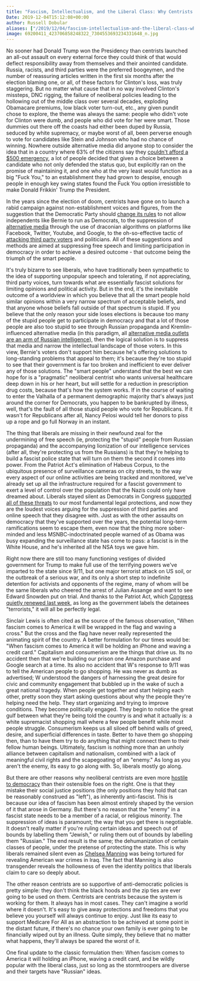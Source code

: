 ```yaml
---
title: "Fascism, Intellectualism, and the Liberal Class: Why Centrists Hate Democracy."
Date: 2019-12-04T15:12:08+00:00
author: Russell Dobular
aliases: ["/2019/12/04/fascism-intellectualism-and-the-liberal-class-why-centrists-hate-democracy"]
image: 69200411_423706858248322_7304553693234331648_n.jpg
---
```


No sooner had Donald Trump won the Presidency than centrists launched an all-out assault on every external force they could think of that would deflect responsibility away from themselves and their anointed candidate. Russia, racists, and third parties were the preferred boogeymen, and the number of reassuring articles written in the first six months after the election blaming one, or all, of these factors for Clinton's loss, was truly staggering. But no matter what cause that in no way involved Clinton's missteps, DNC rigging, the failure of neoliberal policies leading to the hollowing out of the middle class over several decades, exploding Obamacare premiums, low black voter turn-out, etc., any given pundit chose to explore, the theme was always the same: people who didn't vote for Clinton were dumb, and people who did vote for her were smart. Those dummies out there off the coasts had either been duped by Russia, seduced by white supremacy, or maybe worst of all, been perverse enough to vote for candidates like Stein and Johnson who had no chance of winning. Nowhere outside alternative media did anyone stop to consider the idea that in a country where 63% of the citizens say they [couldn't afford a $500 emergency](https://www.prnewswire.com/news-releases/63-of-americans-cant-afford-500-car-repair-or-1000-emergency-room-visit-300200097.html), a lot of people decided that given a choice between a candidate who not only defended the status quo, but explicitly ran on the promise of maintaining it, and one who at the very least would function as a big "Fuck You," to an establishment they had grown to despise, enough people in enough key swing states found the Fuck You option irresistible to make Donald Frikkin' Trump the President.

In the years since the election of doom, centrists have gone on to launch a rabid campaign against non-establishment voices and figures, from the suggestion that the Democratic Party should [change its rules](https://www.cnn.com/2019/02/21/politics/gregory-meeks-bernie-sanders-run-as-democrat-independent-cnntv/index.html) to not allow independents like Bernie to run as Democrats, to the suppression of [alternative media](https://www.counterpunch.org/2017/10/26/cowardly-new-world-alternative-media-under-attack-by-algorithms/) through the use of draconian algorithms on platforms like Facebook, Twitter, Youtube, and Google, to the oh-so-effective tactic of [attacking third party voters](https://www.vanityfair.com/news/2016/11/gary-johnson-jill-stein-election-2016) and politicians. All of these suggestions and methods are aimed at suppressing free speech and limiting participation in democracy in order to achieve a desired outcome - that outcome being the triumph of the smart people.

It's truly bizarre to see liberals, who have traditionally been sympathetic to the idea of supporting unpopular speech and tolerating, if not appreciating, third party voices, turn towards what are essentially fascist solutions for limiting opinions and political activity. But in the end, it's the inevitable outcome of a worldview in which you believe that all the smart people hold similar opinions within a very narrow spectrum of acceptable beliefs, and that anyone whose beliefs fall outside of that spectrum is stupid. If you believe that the only reason your side loses elections is because too many of the stupid people get to participate in democracy and that a lot of those people are also too stupid to see through Russian propaganda and Kremlin-influenced alternative media (in this paradigm, all [alternative media outlets are an arm of Russian intelligence](https://theintercept.com/2016/11/26/washington-post-disgracefully-promotes-a-mccarthyite-blacklist-from-a-new-hidden-and-very-shady-group/)), then the logical solution is to suppress that media and narrow the intellectual landscape of those voters. In this view, Bernie's voters don't support him because he's offering solutions to long-standing problems that appeal to them; it's because they're too stupid to see that their government is far too broken and inefficient to ever deliver any of those solutions. The "smart people" understand that the best we can hope for is a "pragmatic" neoliberal centrist who wants universal healthcare deep down in his or her heart, but will settle for a reduction in prescription drug costs, because that's how the system works. If in the course of waiting to enter the Valhalla of a permanent demographic majority that's always just around the corner for Democrats, you happen to be bankrupted by illness, well, that's the fault of all those stupid people who vote for Republicans. If it wasn't for Republicans after all, Nancy Pelosi would tell her donors to piss up a rope and go full Norway in an instant.

The thing that liberals are missing in their newfound zeal for the undermining of free speech (ie, protecting the "stupid" people from Russian propaganda) and the accompanying lionization of our intelligence services (after all, they're protecting us from the Russians) is that they're helping to build a fascist police state that will turn on them the second it comes into power. From the Patriot Act's elimination of Habeus Corpus, to the ubiquitous presence of surveillance cameras on city streets, to the way every aspect of our online activities are being tracked and monitored, we've already set up all the infrastructure required for a fascist government to exert a level of control over the population that the Nazis could only have dreamed about. Liberals stayed silent as Democrats in Congress [supported all of these threats](https://www.theatlantic.com/politics/archive/2013/06/congress-government-spying-votes-charts/314519/) to our most fundamental legal protections, and now they are the loudest voices arguing for the suppression of third parties and online speech that they disagree with. Just as with the other assaults on democracy that they've supported over the years, the potential long-term ramifications seem to escape them, even now that the thing more sober-minded and less MSNBC-indoctrinated people warned of as Obama was busy expanding the surveillance state has come to pass: a fascist is in the White House, and he's inherited all the NSA toys we gave him.

Right now there are still too many functioning vestiges of divided government for Trump to make full use of the terrifying powers we've imparted to the state since 9/11, but one major terrorist attack on US soil, or the outbreak of a serious war, and its only a short step to indefinite detention for activists and opponents of the regime, many of whom will be the same liberals who cheered the arrest of Julian Assange and want to see Edward Snowden put on trial. And thanks to the Patriot Act, which [Congress quietly renewed last week](https://newrepublic.com/article/155793/hell-democrats-just-extend-patriot-act), as long as the government labels the detainees "terrorists," it will all be perfectly legal.

Sinclair Lewis is often cited as the source of the famous observation, "When fascism comes to America it will be wrapped in the flag and waving a cross." But the cross and the flag have never really represented the animating spirit of the country. A better formulation for our times would be: "When fascism comes to America it will be holding an iPhone and waving a credit card." Capitalism and consumerism are the things that drive us. Its no accident then that we're building our prison one Amazon purchase and Google search at a time. Its also no accident that W's response to 9/11 was to tell the American people to go shopping. He was never as dumb as advertised; W understood the dangers of harnessing the great desire for civic and community engagement that bubbled up in the wake of such a great national tragedy. When people get together and start helping each other, pretty soon they start asking questions about why the people they're helping need the help. They start organizing and trying to improve conditions. They become politically engaged. They begin to notice the great gulf between what they're being told the country is and what it actually is: a white supremacist shopping mall where a few people benefit while most people struggle. Consumerism keeps us all siloed off behind walls of greed, desire, and superficial differences in taste. Better to have them go shopping then, than to have them try to do anything that might connect them to their fellow human beings. Ultimately, fascism is nothing more than an unholy alliance between capitalism and nationalism, combined with a lack of meaningful civil rights and the scapegoating of an "enemy." As long as you aren't the enemy, its easy to go along with. So, liberals mostly go along.

But there are other reasons why neoliberal centrists are even more [hostile to democracy](https://www.dailykos.com/stories/2018/5/24/1766768/-Political-Researcher-finds-Centrists-not-Extremists-most-hostile-to-Democracy) than their ostensible foes on the right. One is that they mistake their social justice positions (the only positions they hold that can be reasonably construed as "left"), as inherently anti-fascist. This is because our idea of fascism has been almost entirely shaped by the version of it that arose in Germany. But there's no reason that the "enemy" in a fascist state needs to be a member of a racial, or religious minority. The suppression of ideas is paramount; the way that you get there is negotiable. It doesn't really matter if you're ruling certain ideas and speech out of bounds by labelling them "Jewish," or ruling them out of bounds by labelling them "Russian." The end result is the same; the dehumanization of certain classes of people, under the pretense of protecting the state. This is why liberals remained silent even as [Chelsea Manning](https://theintercept.com/2016/11/08/the-true-scandal-of-2016-was-the-torture-of-chelsea-manning/) was being tortured for revealing American war crimes in Iraq. The fact that Manning is also transgender reveals the hollowness of even the identity politics that liberals claim to care so deeply about.

The other reason centrists are so supportive of anti-democratic policies is pretty simple: they don't think the black hoods and the zip ties are ever going to be used on them. Centrists are centrists because the system is working for them. It always has in most cases. They can't imagine a world where it doesn't. It's easy to give away protections and freedoms that you believe you yourself will always continue to enjoy. Just like its easy to support Medicare For All as an abstraction to be achieved at some point in the distant future, if there's no chance your own family is ever going to be financially wiped out by an illness. Quite simply, they believe that no matter what happens, they'll always be spared the worst of it.

One final update to the classic formulation then: When fascism comes to America it will holding an iPhone, waving a credit card, and be wildly popular with the liberal class, just so long as the stormtroopers are diverse and their targets have "Russian" ideas.
